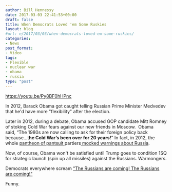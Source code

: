 ```yaml
---
author: Bill Hennessy
date: 2017-03-03 22:41:53+00:00
draft: false
title: When Democrats Loved 'em Some Ruskies
layout: blog
#url: e/2017/03/03/when-democrats-loved-em-some-ruskies/
categories:
- News
post_format:
- Video
tags:
- Flexible
- nuclear war
- obama
- russia
type: "post"
---
```


https://youtu.be/Py8BF0hHPnc

In 2012, Barack Obama got caught telling Russian Prime Minister Medvedev that he'd have more "flexibility" after the election.

Later in 2012, during a debate, Obama accused GOP candidate Mitt Romney of stoking Cold War fears against our new friends in Moscow.  Obama said, “The 1980s are now calling to ask for their foreign policy back because…t**he Cold War’s been over for 20 years!**” In fact, in 2012, the whole [pantheon of pantsuit ](https://thefederalist.com/2016/07/25/5-times-liberals-mocked-mitt-romney-for-warning-about-russia/)partiers[ mocked warnings about Russia](https://thefederalist.com/2016/07/25/5-times-liberals-mocked-mitt-romney-for-warning-about-russia/).

Now, of course, Obama won't be satisfied until Trump goes to condition 1SQ for strategic launch (spin up all missiles) against the Russians. Warmongers.

Democrats everywhere scream ["The Russians are coming! The Russians are coming!"](https://hennessysview.com/2017/03/03/the-russians-are-coming-the-russians-are-coming/)

Funny.
